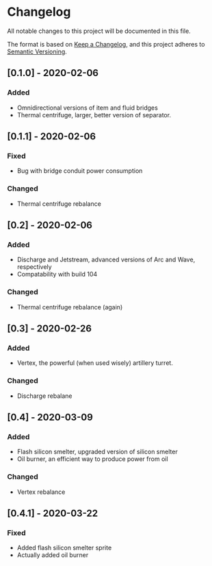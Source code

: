 # Changelog

All notable changes to this project will be documented in this file.

The format is based on [Keep a Changelog](https://keepachangelog.com/en/1.0.0/),
and this project adheres to [Semantic Versioning](https://semver.org/spec/v2.0.0.html).

## [0.1.0] - 2020-02-06
### Added
- Omnidirectional versions of item and fluid bridges
- Thermal centrifuge, larger, better version of separator.
## [0.1.1] - 2020-02-06
### Fixed
- Bug with bridge conduit power consumption
### Changed
- Thermal centrifuge rebalance

## [0.2] - 2020-02-06
### Added
- Discharge and Jetstream, advanced versions of Arc and Wave, respectively
- Compatability with build 104
### Changed
- Thermal centrifuge rebalance (again)

## [0.3] - 2020-02-26
### Added
- Vertex, the powerful (when used wisely) artillery turret.
### Changed
- Discharge rebalane

## [0.4] - 2020-03-09
### Added
- Flash silicon smelter, upgraded version of silicon smelter
- Oil burner, an efficient way to produce power from oil
### Changed
- Vertex rebalance

## [0.4.1] - 2020-03-22
### Fixed
- Added flash silicon smelter sprite
- Actually added oil burner
